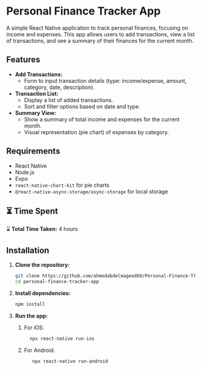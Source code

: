 # Personal Finance Tracker App

A simple React Native application to track personal finances, focusing on income and expenses. This app allows users to add transactions, view a list of transactions, and see a summary of their finances for the current month.

## Features

- **Add Transactions:**
  - Form to input transaction details (type: income/expense, amount, category, date, description).
- **Transaction List:**
  - Display a list of added transactions.
  - Sort and filter options based on date and type.
- **Summary View:**
  - Show a summary of total income and expenses for the current month.
  - Visual representation (pie chart) of expenses by category.

## Requirements

- React Native
- Node.js
- Expo
- `react-native-chart-kit` for pie charts
- `@react-native-async-storage/async-storage` for local storage

## ⏳ Time Spent

⌛ **Total Time Taken:** 4 hours

## Installation

1. **Clone the repository:**

   ```bash
   git clone https://github.com/ahmedabdelmageed69/Personal-Finance-Tracker-App.git
   cd personal-finance-tracker-app

   ```

2. **Install dependencies:**

   ```bash
   npm install

   ```

3. **Run the app:**

   1. For iOS:

      ```bash
        npx react-native run-ios

      ```

   2. For Android:

      ```bash
         npx react-native run-android
      ```
